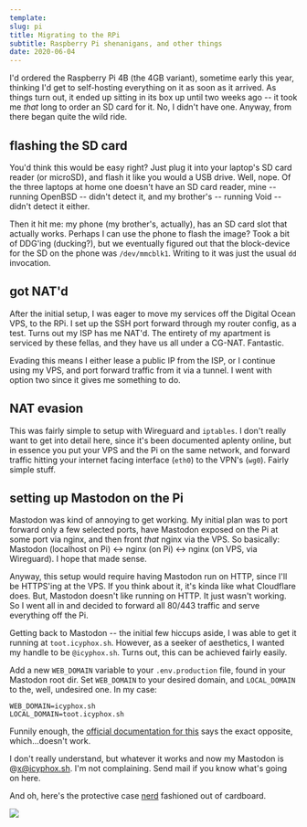 ```yaml
---
template:
slug: pi
title: Migrating to the RPi
subtitle: Raspberry Pi shenanigans, and other things
date: 2020-06-04
---
```


I'd ordered the Raspberry Pi 4B (the 4GB variant), sometime early
this year, thinking I'd get to self-hosting everything on it as soon as
it arrived. As things turn out, it ended up sitting in its box up until
two weeks ago -- it took me _that_ long to order an SD card for it. No,
I didn't have one. Anyway, from there began quite the wild ride.

## flashing the SD card

You'd think this would be easy right? Just plug it into your laptop's SD
card reader (or microSD), and flash it like you would a USB drive. Well,
nope. Of the three laptops at home one doesn't have an SD card reader,
mine -- running OpenBSD -- didn't detect it, and my brother's -- running
Void -- didn't detect it either. 
 
Then it hit me: my phone (my brother's, actually), has an SD card slot
that actually works. Perhaps I can use the phone to flash the image?
Took a bit of DDG'ing (ducking?), but we eventually figured out that the
block-device for the SD on the phone was `/dev/mmcblk1`. Writing to it
was just the usual `dd` invocation.

## got NAT'd

After the initial setup, I was eager to move my services off the Digital
Ocean VPS, to the RPi. I set up the SSH port forward through my router
config, as a test. Turns out my ISP has me NAT'd. The entirety of my
apartment is serviced by these fellas, and they have us all under
a CG-NAT. Fantastic.

Evading this means I either lease a public IP from the ISP, or
I continue using my VPS, and port forward traffic from it via a tunnel.
I went with option two since it gives me something to do.

## NAT evasion

This was fairly simple to setup with Wireguard and `iptables`. I don't
really want to get into detail here, since it's been documented aplenty
online, but in essence you put your VPS and the Pi on the same network,
and forward traffic hitting your internet facing interface (`eth0`) 
to the VPN's (`wg0`). Fairly simple stuff.

## setting up Mastodon on the Pi

Mastodon was kind of annoying to get working. My initial plan was to
port forward only a few selected ports, have Mastodon exposed on the Pi
at some port via nginx, and then front _that_ nginx via the VPS. So
basically: Mastodon (localhost on Pi) <-> nginx (on Pi) <-> nginx (on
VPS, via Wireguard). I hope that made sense.

Anyway, this setup would require having Mastodon run on HTTP, since I'll
be HTTPS'ing at the VPS. If you think about it, it's kinda like what
Cloudflare does. But, Mastodon doesn't like running on HTTP. It just
wasn't working. So I went all in and decided to forward all 80/443
traffic and serve everything off the Pi.

Getting back to Mastodon -- the initial few hiccups aside, I was able to
get it running at `toot.icyphox.sh`. However, as a seeker of aesthetics,
I wanted my handle to be `@icyphox.sh`. Turns out, this can be achieved
fairly easily. 

Add a new `WEB_DOMAIN` variable to your `.env.production` file, found in
your Mastodon root dir. Set `WEB_DOMAIN` to your desired domain, and
`LOCAL_DOMAIN` to the, well, undesired one. In my case:

    WEB_DOMAIN=icyphox.sh
    LOCAL_DOMAIN=toot.icyphox.sh

Funnily enough, the 
[official documentation for this](https://github.com/tootsuite/documentation/blob/archive/Running-Mastodon/Serving_a_different_domain.md)
says the exact opposite, which...doesn't work.

I don't really understand, but whatever it works and now my Mastodon is
@[x@icyphox.sh](https://toot.icyphox.sh/@x). I'm not complaining. Send
mail if you know what's going on here.

And oh, here's the protective case [nerd](https://peppe.rs) fashioned
out of cardboard.

![](https://x.icyphox.sh/zn2I3.jpg)
